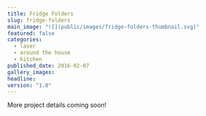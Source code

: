 ```yaml
---
title: Fridge Folders
slug: fridge-folders
main_image: "![](public/images/fridge-folders-thumbnail.svg)"
featured: false
categories:
  - laser
  - around the house
  - kitchen
published_date: 2016-02-07
gallery_images: 
headline: 
version: "1.0"
---
```


More project details coming soon!